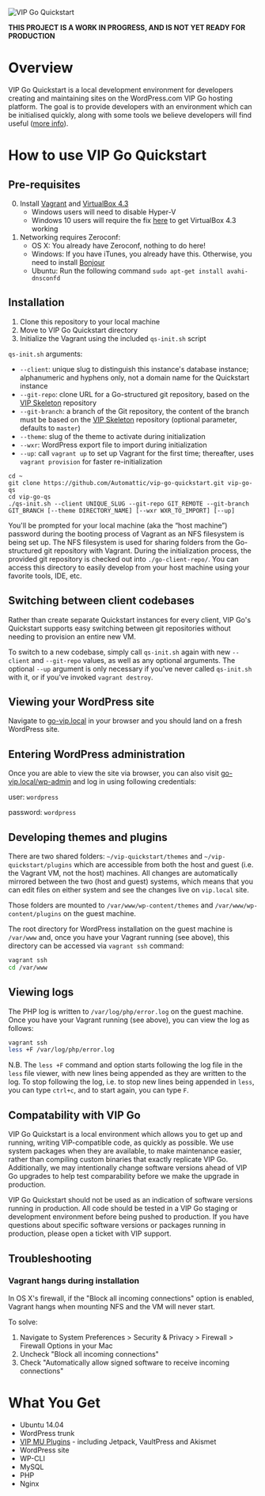 ![VIP Go Quickstart](http://vip.wordpress.com/wp-content/themes/a8c/wpcomvip3/img/illustrations/developmenttools-03.svg)

**THIS PROJECT IS A WORK IN PROGRESS, AND IS NOT YET READY FOR PRODUCTION**

# Overview

VIP Go Quickstart is a local development environment for developers creating and maintaining sites on the WordPress.com VIP Go hosting platform. The goal is to provide developers with an environment which can be initialised quickly, along with some tools we believe developers will find useful ([more info](#compatability-with-vip-go)).

# How to use VIP Go Quickstart

## Pre-requisites

0. Install [Vagrant](https://www.vagrantup.com/) and [VirtualBox 4.3](https://www.virtualbox.org/wiki/Download_Old_Builds_4_3)
	* Windows users will need to disable Hyper-V
    * Windows 10 users will require the fix [here](https://www.virtualbox.org/ticket/14040) to get VirtualBox 4.3 working
1. Networking requires Zeroconf:
	* OS X: You already have Zeroconf, nothing to do here!
	* Windows: If you have iTunes, you already have this. Otherwise, you need to install [Bonjour](http://support.apple.com/kb/DL999)
	* Ubuntu: Run the following command `sudo apt-get install avahi-dnsconfd`

## Installation

1. Clone this repository to your local machine
2. Move to VIP Go Quickstart directory
3. Initialize the Vagrant using the included `qs-init.sh` script

`qs-init.sh` arguments:

* `--client`: unique slug to distinguish this instance's database instance; alphanumeric and hyphens only, not a domain name for the Quickstart instance
* `--git-repo`: clone URL for a Go-structured git repository, based on the [VIP Skeleton](https://github.com/Automattic/vip-skeleton) repository
* `--git-branch`: a branch of the Git repository, the content of the branch must be based on the [VIP Skeleton](https://github.com/Automattic/vip-skeleton) repository (optional parameter, defaults to `master`)
* `--theme`: slug of the theme to activate during initialization
* `--wxr`: WordPress export file to import during initialization
* `--up`: call `vagrant up` to set up Vagrant for the first time; thereafter, uses `vagrant provision` for faster re-initialization

```
cd ~
git clone https://github.com/Automattic/vip-go-quickstart.git vip-go-qs
cd vip-go-qs
./qs-init.sh --client UNIQUE_SLUG --git-repo GIT_REMOTE --git-branch GIT_BRANCH [--theme DIRECTORY_NAME] [--wxr WXR_TO_IMPORT] [--up]
```

You'll be prompted for your local machine (aka the “host machine”) password during the booting process of Vagrant as an NFS filesystem is being set up. The NFS filesystem is used for sharing folders from the Go-structured git repository with Vagrant. During the initialization process, the provided git repository is checked out into `./go-client-repo/`. You can access this directory to easily develop from your host machine using your favorite tools, IDE, etc.

## Switching between client codebases

Rather than create separate Quickstart instances for every client, VIP Go's Quickstart supports easy switching between git repositories without needing to provision an entire new VM.

To switch to a new codebase, simply call `qs-init.sh` again with new `--client` and `--git-repo` values, as well as any optional arguments. The optional `--up` argument is only necessary if you've never called `qs-init.sh` with it, or if you've invoked `vagrant destroy`.

## Viewing your WordPress site

Navigate to [go-vip.local](http://go-vip.local) in your browser and you should land on a fresh WordPress site.

## Entering WordPress administration

Once you are able to view the site via browser, you can also visit [go-vip.local/wp-admin](http://go-vip.local/wp-admin) and log in using following credentials:

user: `wordpress`

password: `wordpress`

## Developing themes and plugins

There are two shared folders: `~/vip-quickstart/themes` and `~/vip-quickstart/plugins` which are accessible from both the host and guest (i.e. the Vagrant VM, not the host) machines. All changes are automatically mirrored between the two (host and guest) systems, which means that you can edit files on either system and see the changes live on `vip.local` site.

Those folders are mounted to `/var/www/wp-content/themes` and `/var/www/wp-content/plugins` on the guest machine.

The root directory for WordPress installation on the guest machine is `/var/www` and, once you have your Vagrant running (see above), this directory can be accessed via `vagrant ssh` command:

```bash
vagrant ssh
cd /var/www
```

## Viewing logs

The PHP log is written to `/var/log/php/error.log` on the guest machine. Once you have your Vagrant running (see above), you can view the log as follows:

```bash
vagrant ssh
less +F /var/log/php/error.log
```

N.B. The `less +F` command and option starts following the log file in the `less` file viewer, with new lines being appended as they are written to the log. To stop following the log, i.e. to stop new lines being appended in `less`, you can type `ctrl+c`, and to start again, you can type `F`.

## Compatability with VIP Go

VIP Go Quickstart is a local environment which allows you to get up and running, writing VIP-compatible code, as quickly as possible. We use system packages when they are available, to make maintenance easier, rather than compiling custom binaries that exactly replicate VIP Go. Additionally, we may intentionally change software versions ahead of VIP Go upgrades to help test comparability before we make the upgrade in production. 

VIP Go Quickstart should not be used as an indication of software versions running in production. All code should be tested in a VIP Go staging or development environment before being pushed to production. If you have questions about specific software versions or packages running in production, please open a ticket with VIP support.

## Troubleshooting

### Vagrant hangs during installation

In OS X's firewall, if the "Block all incoming connections" option is enabled, Vagrant hangs when mounting NFS and the VM will never start.

To solve:

1. Navigate to System Preferences > Security & Privacy > Firewall > Firewall Options in your Mac
2. Uncheck "Block all incoming connections"
3. Check "Automatically allow signed software to receive incoming connections"

# What You Get

* Ubuntu 14.04
* WordPress trunk
* [VIP MU Plugins](https://github.com/Automattic/vip-mu-plugins-public) - including Jetpack, VaultPress and Akismet
* WordPress site
* WP-CLI
* MySQL
* PHP
* Nginx
